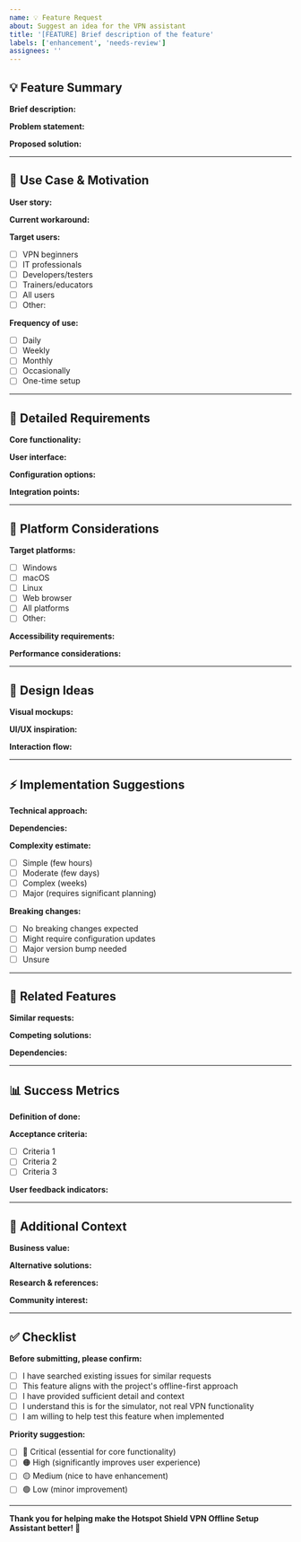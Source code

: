 ```yaml
---
name: 💡 Feature Request
about: Suggest an idea for the VPN assistant
title: '[FEATURE] Brief description of the feature'
labels: ['enhancement', 'needs-review']
assignees: ''
---
```


## 💡 Feature Summary

**Brief description:**
<!-- A clear and concise description of the feature you'd like to see -->

**Problem statement:**
<!-- What problem does this feature solve? What's the current limitation? -->

**Proposed solution:**
<!-- Describe your preferred solution in detail -->

---

## 🎯 Use Case & Motivation

**User story:**
<!-- As a [user type], I want [feature] so that [benefit] -->

**Current workaround:**
<!-- How do you currently handle this need? -->

**Target users:**
- [ ] VPN beginners
- [ ] IT professionals  
- [ ] Developers/testers
- [ ] Trainers/educators
- [ ] All users
- [ ] Other: 

**Frequency of use:**
- [ ] Daily
- [ ] Weekly
- [ ] Monthly
- [ ] Occasionally
- [ ] One-time setup

---

## 🔧 Detailed Requirements

**Core functionality:**
<!-- What exactly should this feature do? -->

**User interface:**
<!-- How should users interact with this feature? -->

**Configuration options:**
<!-- What settings/options should be available? -->

**Integration points:**
<!-- How should this work with existing features? -->

---

## 📱 Platform Considerations

**Target platforms:**
- [ ] Windows
- [ ] macOS
- [ ] Linux
- [ ] Web browser
- [ ] All platforms
- [ ] Other: 

**Accessibility requirements:**
<!-- Any specific accessibility needs? -->

**Performance considerations:**
<!-- Should this be lightweight, fast, etc.? -->

---

## 🎨 Design Ideas

**Visual mockups:**
<!-- Drag and drop any wireframes, mockups, or sketches here -->

**UI/UX inspiration:**
<!-- Reference other applications or designs that do this well -->

**Interaction flow:**
<!-- Describe the step-by-step user experience -->

---

## ⚡ Implementation Suggestions

**Technical approach:**
<!-- If you have technical knowledge, suggest implementation ideas -->

**Dependencies:**
<!-- What other components/libraries might be needed? -->

**Complexity estimate:**
- [ ] Simple (few hours)
- [ ] Moderate (few days)
- [ ] Complex (weeks)
- [ ] Major (requires significant planning)

**Breaking changes:**
- [ ] No breaking changes expected
- [ ] Might require configuration updates
- [ ] Major version bump needed
- [ ] Unsure

---

## 🔗 Related Features

**Similar requests:**
<!-- Link to any related feature requests: #123, #456 -->

**Competing solutions:**
<!-- How do other VPN tools handle this? -->

**Dependencies:**
<!-- What other features need to be implemented first? -->

---

## 📊 Success Metrics

**Definition of done:**
<!-- How will we know this feature is complete and successful? -->

**Acceptance criteria:**
- [ ] Criteria 1
- [ ] Criteria 2
- [ ] Criteria 3

**User feedback indicators:**
<!-- How should we measure if users find this valuable? -->

---

## 🎉 Additional Context

**Business value:**
<!-- Why is this important for the project? -->

**Alternative solutions:**
<!-- Describe alternatives you've considered -->

**Research & references:**
<!-- Links to relevant documentation, standards, etc. -->

**Community interest:**
<!-- Have others requested something similar? -->

---

## ✅ Checklist

**Before submitting, please confirm:**
- [ ] I have searched existing issues for similar requests
- [ ] This feature aligns with the project's offline-first approach
- [ ] I have provided sufficient detail and context
- [ ] I understand this is for the simulator, not real VPN functionality
- [ ] I am willing to help test this feature when implemented

**Priority suggestion:**
- [ ] 🔴 Critical (essential for core functionality)
- [ ] 🟠 High (significantly improves user experience)
- [ ] 🟡 Medium (nice to have enhancement)
- [ ] 🟢 Low (minor improvement)

---

**Thank you for helping make the Hotspot Shield VPN Offline Setup Assistant better! 🚀**

<!-- 
Internal use (maintainers only):
- Feasibility: [ ]
- Design: [ ]
- Development: [ ]
- Testing: [ ]
- Documentation: [ ]
--> 